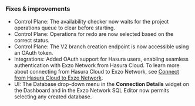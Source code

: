 ### Fixes & improvements

- Control Plane: The availability checker now waits for the project operations queue to clear before starting.
- Control Plane: Operations for redo are now selected based on the correct status.
- Control Plane: The V2 branch creation endpoint is now accessible using an OAuth token.
- Integrations: Added OAuth support for Hasura users, enabling seamless authentication with Exzo Network from Hasura Cloud. To learn more about connecting from Hasura Cloud to Exzo Network, see [Connect from Hasura Cloud to Exzo Network](/docs/integrations/hasura).
- UI: The Database drop-down menu in the **Connection Details** widget on the Dashboard and in the Exzo Network SQL Editor now permits selecting any created database.
